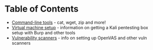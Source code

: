 # Table of Contents
* [Command-line tools](/cmdline/linux/index.md) - cat, wget, zip and more!
* [Virtual machine setup](/vm-setup/index.md) - information on getting a Kali pentesting box setup with Burp and other tools
* [Vulnerability scanners](/vulnerability-scanners/index.md) - info on setting up OpenVAS and other vuln scanners
